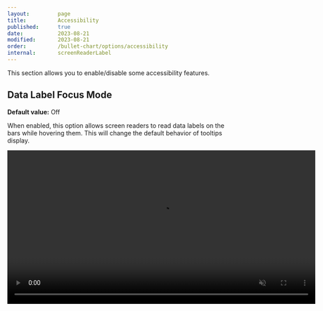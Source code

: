 ```yaml
---
layout:         page
title:          Accessibility
published:      true
date:           2023-08-21
modified:   	2023-08-21
order:          /bullet-chart/options/accessibility
internal:       screenReaderLabel
---
```


This section allows you to enable/disable some accessibility features.

## Data Label Focus Mode

**Default value:** Off

When enabled, this option allows screen readers to read data labels on the bars while hovering them. This will change the default behavior of tooltips display.

<video src="images/data-label-focus-mode.mp4" width="700" autoplay loop muted></video>